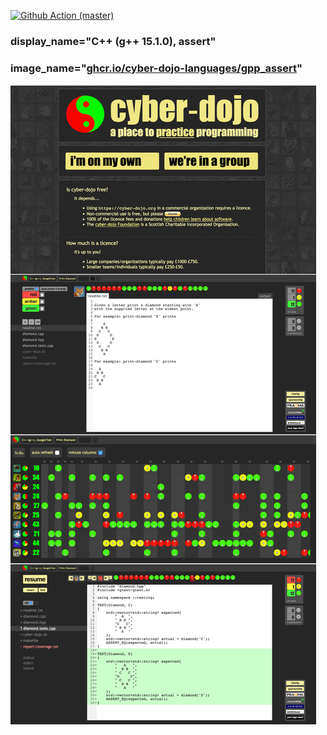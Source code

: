 [![Github Action (master)](https://github.com/cyber-dojo-start-points/gplusplus-assert/actions/workflows/main.yml/badge.svg)](https://github.com/cyber-dojo-start-points/gplusplus-assert/actions)

### display_name="C++ (g++ 15.1.0), assert"
### image_name="[ghcr.io/cyber-dojo-languages/gpp_assert](https://hub.docker.com/repository/docker/cyberdojofoundation/gpp_assert)"

![cyber-dojo.org home page](https://github.com/cyber-dojo/cyber-dojo/blob/master/shared/home_page_snapshot.png)
